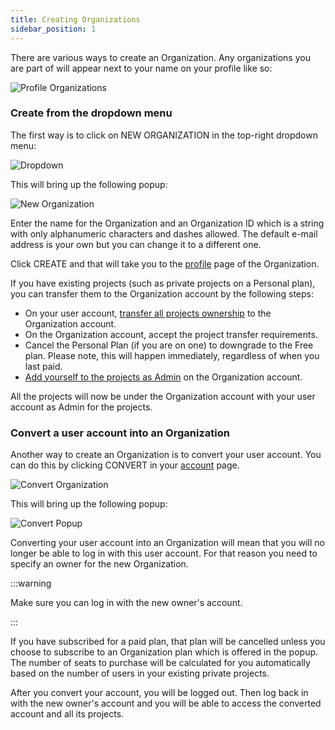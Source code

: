 ```yaml
---
title: Creating Organizations
sidebar_position: 1
---
```


There are various ways to create an Organization. Any organizations you are part of will appear next to your name on your profile like so:

![Profile Organizations][1]

### Create from the dropdown menu

The first way is to click on NEW ORGANIZATION in the top-right dropdown menu:

![Dropdown][2]

This will bring up the following popup:

![New Organization][3]

Enter the name for the Organization and an Organization ID which is a string with only alphanumeric characters and dashes allowed. The default e-mail address is your own but you can change it to a different one.

Click CREATE and that will take you to the [profile][4] page of the Organization.

If you have existing projects (such as private projects on a Personal plan), you can transfer them to the Organization account by the following steps:

* On your user account, [transfer all projects ownership][5] to the Organization account.
* On the Organization account, accept the project transfer requirements.
* Cancel the Personal Plan (if you are on one) to downgrade to the Free plan. Please note, this will happen immediately, regardless of when you last paid.
* [Add yourself to the projects as Admin][6] on the Organization account.

All the projects will now be under the Organization account with your user account as Admin for the projects.

### Convert a user account into an Organization

Another way to create an Organization is to convert your user account. You can do this by clicking CONVERT in your [account][7] page.

![Convert Organization][8]

This will bring up the following popup:

![Convert Popup][9]

Converting your user account into an Organization will mean that you will no longer be able to log in with this user account. For that reason you need to specify an owner for the new Organization.

:::warning

Make sure you can log in with the new owner's account.

:::

If you have subscribed for a paid plan, that plan will be cancelled unless you choose to subscribe to an Organization plan which is offered in the popup. The number of seats to purchase will be calculated for you automatically based on the number of users in your existing private projects.

After you convert your account, you will be logged out. Then log back in with the new owner's account and you will be able to access the converted account and all its projects.

[1]: /images/user-manual/organizations/organizations.jpg
[2]: /images/user-manual/organizations/dropdown.png
[3]: /images/user-manual/organizations/new-organization.jpg
[4]: /user-manual/profile
[5]: /user-manual/profile/projects/#transfer-project-ownership
[6]: /user-manual/organizations/managing-organizations/#projects
[7]: /user-manual/profile/account
[8]: /images/user-manual/organizations/convert.png
[9]: /images/user-manual/organizations/convert-popup.png
